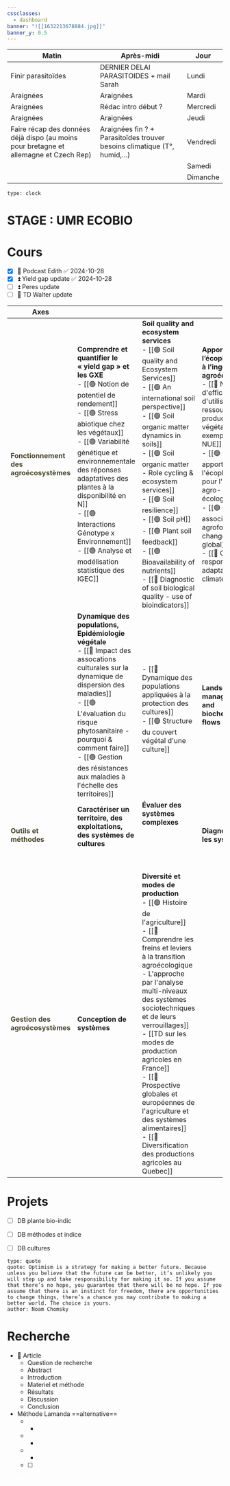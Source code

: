 ```yaml
---
cssclasses:
  - dashboard
banner: "![[1632213678884.jpg]]"
banner_y: 0.5
---
```


| Matin                                                                                 | Après-midi                                                                | Jour     |
| ------------------------------------------------------------------------------------- | ------------------------------------------------------------------------- | -------- |
| Finir parasitoïdes                                                                    | DERNIER DELAI PARASITOIDES + mail Sarah                                   | Lundi    |
| Araignées                                                                             | Araignées                                                                 | Mardi    |
| Araignées                                                                             | Rédac intro début ?                                                       | Mercredi |
| Araignées                                                                             | Araignées                                                                 | Jeudi    |
| Faire récap des données déjà dispo (au moins pour bretagne et allemagne et Czech Rep) | Araignées fin ? + Parasitoïdes trouver besoins climatique (T°, humid,...) | Vendredi |
|                                                                                       |                                                                           | Samedi   |
|                                                                                       |                                                                           | Dimanche |

```widgets
type: clock 
```

# STAGE : UMR ECOBIO

# Cours

- [x] 🔺 Podcast Edith ✅ 2024-10-28
- [x] ⏫ Yield gap update ✅ 2024-10-28
- [ ] ⏫ Peres update
- [ ] 🔼 TD Walter update

| Axes                                                                   |                                                                                                                                                                                                                                                                                                                                                                                    |                                                                                                                                                                                                                                                                                                                                                                                                                                                                                     |                                                                                                                                                                                                                                                                                                                                                                                         |
| ---------------------------------------------------------------------- | ---------------------------------------------------------------------------------------------------------------------------------------------------------------------------------------------------------------------------------------------------------------------------------------------------------------------------------------------------------------------------------- | ----------------------------------------------------------------------------------------------------------------------------------------------------------------------------------------------------------------------------------------------------------------------------------------------------------------------------------------------------------------------------------------------------------------------------------------------------------------------------------- | --------------------------------------------------------------------------------------------------------------------------------------------------------------------------------------------------------------------------------------------------------------------------------------------------------------------------------------------------------------------------------------- |
| <b><font color="#494429">Fonctionnement des agroécosystèmes</font></b> | **Comprendre et quantifier le « yield gap » et les GXE**<br>- [[🟢 Notion de potentiel de rendement]]<br>- [[🟢 Stress abiotique chez les végétaux]]<br>- [[🟢 Variabilité génétique et environnementale des réponses adaptatives des plantes à la disponibilité en N]]<br>- [[🟢 Interactions Génotype x Environnement]]<br>- [[🟢 Analyse et modélisation statistique des IGEC]] | **Soil quality and ecosystem services**<br>- [[🟢 Soil quality and Ecosystem Services]]<br>- [[🟢 An international soil perspective]]<br>- [[🟢 Soil organic matter dynamics in soils]]<br>- [[🟢 Soil organic matter - Role cycling & ecosystem services]]<br>- [[🟢 Soil resilience]]<br>- [[🟢 Soil pH]]<br>- [[🟢 Plant soil feedback]]<br>- [[🟢 Bioavailability of nutrients]]<br>- [[🔴 Diagnostic of soil biological quality - use of bioindicators]]                       | **Apports de l’écophysiologie à l’ingénierie agroécologique**<br>- [[🔴 Notion d'efficience d'utilisation des ressources en production végétale - exemple de la NUE]]<br>- [[🟢 Quels apports de l'écophysiologie pour l'ingénierie agro-écologique ?]]<br>- [[🟢 Cultures associées, agroforesterie et changement global]]<br>- [[🔴 Crop responses and adaptation to climate change]] |
|                                                                        | **Dynamique des populations, Epidémiologie végétale**<br>- [[🔴 Impact des assocations culturales sur la dynamique de dispersion des maladies]]<br>- [[🟢 L'évaluation du risque phytosanitaire - pourquoi & comment faire]]<br>- [[🟢 Gestion des résistances aux maladies à l'échelle des territoires]]<br>                                                                      | <br>- [[🔴 Dynamique des populations appliquées à la protection des cultures]]<br>- [[🟢 Structure du couvert végétal d'une culture]]                                                                                                                                                                                                                                                                                                                                              | **Landscape management and biochemical flows**                                                                                                                                                                                                                                                                                                                                          |
| <b><font color="#494429">Outils et méthodes</font></b>                 | **Caractériser un territoire, des exploitations, des systèmes de cultures**<br><br><br>                                                                                                                                                                                                                                                                                            | **Évaluer des systèmes complexes**<br><br><br><br><br><br>                                                                                                                                                                                                                                                                                                                                                                                                                          | **Diagnostiquer les systèmes**<br>                                                                                                                                                                                                                                                                                                                                                      |
| <b><font color="#494429">Gestion des agroécosystèmes</font></b>        | **Conception de systèmes**                                                                                                                                                                                                                                                                                                                                                         | **Diversité et modes de production**<br>- [[🟢 Histoire de l'agriculture]]<br>- [[🔴 Comprendre les freins et leviers à la transition agroécologique - L'approche par l'analyse multi-niveaux des systèmes sociotechniques et de leurs verrouillages]]<br>- [[TD sur les modes de production agricoles en France]]<br>- [[🔴 Prospective globales et européennes de l'agriculture et des systèmes alimentaires]]<br>- [[🔴 Diversification des productions agricoles au Quebec]] |                                                                                                                                                                                                                                                                                                                                                                                         |

# Projets

- [ ] DB plante bio-indic 
- [ ] DB méthodes et indice 
- [ ] DB cultures


```widgets
type: quote
quote: Optimism is a strategy for making a better future. Because unless you believe that the future can be better, it’s unlikely you will step up and take responsibility for making it so. If you assume that there’s no hope, you guarantee that there will be no hope. If you assume that there is an instinct for freedom, there are opportunities to change things, there’s a chance you may contribute to making a better world. The choice is yours.
author: Noam Chomsky
```




# Recherche
- 📓 Article
	- Question de recherche
	- Abstract
	- Introduction
	- Materiel et méthode
	- Résultats
	- Discussion
	- Conclusion
- Méthode Lamanda ==alternative== 
	- - 
	- -
	- -
	- [ ] 























<div class="title" style="color: white;">HOME</div>
